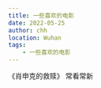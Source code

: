 ```yaml
---
title: 一些喜欢的电影
date: 2022-05-25
author: chh
location: Wuhan
tags:
    - 一些喜欢的电影
---
```


《肖申克的救赎》
常看常新

